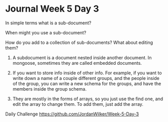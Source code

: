 # Journal Week 5 Day 3

In simple terms what is a sub-document?

When might you use a sub-document?

How do you add to a collection of sub-documents? What about editing them?

1) A subdocument is a document nested inside another document. In mongoose, sometimes they are called embedded documents.

2) If you want to store info inside of other info. For example, if you want to write down a name of a couple different groups, and the people inside of the group, you can write a new schema for the groups, and have the members inside the group schema.

3) They are mostly in the forms of arrays, so you just use the find one, and edit the array to change them. To add them, just add the array.

Daily Challenge 
https://github.com/JordanWilker/Week-5-Day-3